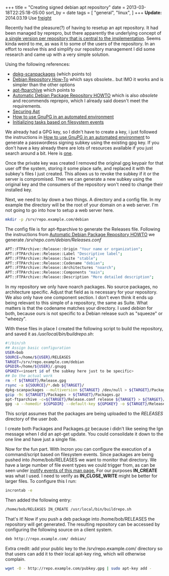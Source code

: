 +++
title = "Creating signed debian apt repository"
date = 2013-03-18T22:25:18-05:00
sort_by = date
tags = [
  "general",
  "linux",
]
+++
**Update:** 2014.03.19 Use [freight](https://github.com/rcrowley/freight "freight - apt repositories made simple")

Recently had the pleasure(?) of having to resetup an apt repository. It had been managed by reprepro, but there apparently the underlying concept of [a single version per repository that is central to the implementation](http://bugs.debian.org/cgi-bin/bugreport.cgi?bug=570623 "Debian bugzilla 570623 reprepro: please add multiple version management"). Seems kinda weird to me, as was it to some of the users of the repository. In an effort to resolve this and simplify our repository management I did some research and came up with a very simple solution.

Using the following references:

* [dpkg-scanpackages](http://wiki.debian.org/HowToSetupADebianRepository#dpkg-scanpackages_and_dpkg-scansources "Debian wiki dpkg-scanpackages") (which points to)
* [Debian Repository How-To](http://www.debian.org/doc/manuals/repository-howto/repository-howto.en.html "Debian Repository How To") which says obsolete.. but IMO it works and is simpler than the other options
* [apt-ftparchive](wiki.debian.org/HowToSetupADebianRepository#apt-ftparchive "Debian wiki apt-ftparchive") which points to
* [Automatic Debian Package Repository HOWTO](http://people.connexer.com/~roberto/howtos/debrepository "Automatic Debian Package Repository HOWTO") which is also _obsolete_ and recommends reprepro, which I already said doesn't meet the requirements.
* [Securing Apt](http://wiki.debian.org/SecureApt "Securing Apt")
* [How to use GnuPG in an automated environment](http://www.gnupg.org/faq/GnuPG-FAQ.html#how-can-i-use-gnupg-in-an-automated-environment "How to use GnuPG in an automated environment")
* [Initializing tasks based on filesystem events](http://www.howtoforge.com/triggering-commands-on-file-or-directory-changes-with-incron "Incron")

We already had a GPG key, so I didn't have to create a key, i just followed the instructions in [How to use GnuPG in an automated environment](http://www.gnupg.org/faq/GnuPG-FAQ.html#how-can-i-use-gnupg-in-an-automated-environment "How to use GnuPG in an automated environment") to generate a passwordless signing subkey using the existing gpg key. If you don't have a key already there are lots of resources available if you just search around a bit. Here is [one](http://www.gnupg.org/gph/en/manual.html#AEN26 "GPG Manual - Generating a keypair").

Once the private key was created I removed the original gpg keypair for that user off the system, storing it some place safe, and replaced it with the subkey's files I just created. This allows us to revoke the subkey if it or the server is compromised. Then we can generate a new subkey using the original key and the consumers of the repository won't need to change their installed key.

Next, we need to lay down a two things. A directory and a config file. In my example the directory will be the root of your domain on a web server. I'm not going to go into how to setup a web server here.

```bash
mkdir -p /srv/repo.example.com/debian
```

The config file is for apt-ftparchive to generate the Releases file. Following the instructions from [Automatic Debian Package Repository HOWTO](http://people.connexer.com/~roberto/howtos/debrepository "Automatic Debian Package Repository HOWTO") we generate _/srv/repo.com/debian/Releases.conf_

```bash
APT::FTPArchive::Release::Origin "Your name or organization";
APT::FTPArchive::Release::Label "Descriptive label";
APT::FTPArchive::Release::Suite "stable";
APT::FTPArchive::Release::Codename "debian";
APT::FTPArchive::Release::Architectures "noarch";
APT::FTPArchive::Release::Components "main";
APT::FTPArchive::Release::Description "More detailed description";

```

In my repository we only have noarch packages. No source packages, no architecture specific. Adjust that field as is necessary for your repository. We also only have one component section. I don't even think it ends up being relevant to this simple of a repository, the same as Suite. What matters is that the codename matches your directory. I used _debian_ for both, because ours is not specific to a Debian release such as "squeeze" or "wheezy".

With these files in place I created the following script to build the repository, and saved it as _/usr/local/bin/buildrepo.sh_:

```bash
#!/bin/sh
## Assign basic configuration
USER=bob
SOURCE=/home/${USER}/RELEASES
TARGET=/srv/repo.example.com/debian
GPGDIR=/home/${USER}/.gnupg
GPGKEY=<insert id of the subkey here just to be specific>
## Do the actual work
rm -f ${TARGET}/Release.gpg
rsync -a ${SOURCE}/*.deb ${TARGET}/
dpkg-scanpackages --multiversion ${TARGET} /dev/null > ${TARGET}/Packages
gzip -9c ${TARGET}/Packages > ${TARGET}/Packages.gz
apt-ftparchive -c=${TARGET}/Release.conf release ${TARGET} > ${TARGET}/Release
gpg -a --homedir ${GPGDIR} --default-key ${GPGKEY} -o ${TARGET}/Release.gpg ${TARGET}/Release
```

This script assumes that the packages are being uploaded to the _RELEASES_ directory of the user _bob_.

I create both Packages and Packages.gz because i didn't like seeing the Ign message when I did an apt-get update. You could consolidate it down to the one line and have just a single file.

Now for the fun part. With Incron you can configure the execution of a command/script based on filesystem events. Since packages are being pushed into /home/bob/RELEASES we want to monitor that directory. We have a large number of file event types we could trigger from, as can be seen under [inotify events of this man page.](http://linux.die.net/man/7/inotify "inotify man page") For our purposes **IN_CREATE** was what I used. I need to verify as **IN\_CLOSE\_WRITE** might be better for larger files. To configure this I run:

```bash
incrontab -e
```

Then added the following entry:

```bash
/home/bob/RELEASES IN_CREATE /usr/local/bin/buildrepo.sh
```

That's it! Now if you push a deb package into /home/bob/RELEASES the repository will get generated. The resulting repository can be accessed by configuring the following source on a client system.

```bash
deb http://repo.example.com/ debian/
```

Extra credit: add your public key to the /srv/repo.example.com/ directory so that users can add it to their local apt-key ring, which will otherwise complain.

```bash
wget -O - http://repo.example.com/pubkey.gpg | sudo apt-key add -
```
